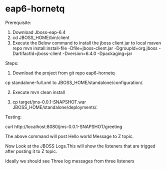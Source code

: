 # eap6-hornetq

Prerequisite:
1) Download Jboss-eap-6.4
2) cd JBOSS_HOME/bin/client
3) Execute the Below command to install the jboss client jar to local maven repo
mvn install:install-file -Dfile=jboss-client.jar -DgroupId=org.jboss -DartifactId=jboss-client -Dversion=6.4.0 -Dpackaging=jar

Steps:
 
1) Download the project from git repo eap6-hornetq  

 cp standalone-full.xml to JBOSS_HOME/standalone/configuration/.
 
2) Execute mvn clean install

3) cp target/jms-0.0.1-SNAPSHOT.war JBOSS_HOME/standalone/deployments/.

Testing:


curl http://localhost:8080/jms-0.0.1-SNAPSHOT/greeting

The above command will post Hello world Message to Z topic.


Now Look at the JBOSS Logs.This will show the listeners that are trigged after posting it to Z topic.

Ideally we should see Three log messages from three listeners




